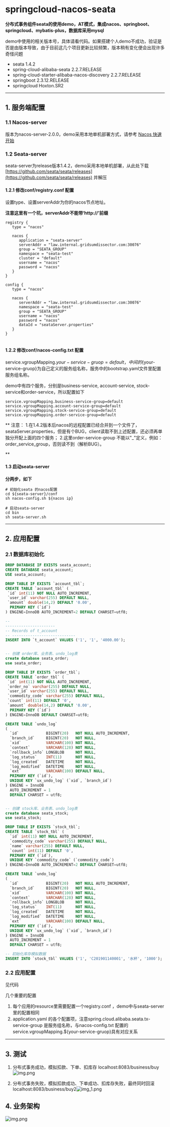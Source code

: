 # springcloud-nacos-seata

**分布式事务组件seata的使用demo，AT模式，集成nacos、springboot、springcloud、mybatis-plus，数据库采用mysql**

demo中使用的相关版本号，具体请看代码。如果搭建个人demo不成功，验证是否是由版本导致，由于目前这几个项目更新比较频繁，版本稍有变化便会出现许多奇怪问题

* seata 1.4.2
* spring-cloud-alibaba-seata 2.2.7.RELEASE
* spring-cloud-starter-alibaba-nacos-discovery 2.2.7.RELEASE
* springboot 2.3.12.RELEASE
* springcloud Hoxton.SR2

----------

## 1. 服务端配置

### 1.1 Nacos-server

版本为nacos-server-2.0.0，demo采用本地单机部署方式，请参考 [Nacos 快速开始](https://nacos.io/zh-cn/docs/quick-start.html)

### 1.2 Seata-server

seata-server为release版本1.4.2，demo采用本地单机部署，从此处下载 [https://github.com/seata/seata/releases](https://github.com/seata/seata/releases)
并解压

#### 1.2.1 修改conf/registry.conf 配置

设置type、设置serverAddr为你的nacos节点地址。

**注意这里有一个坑，serverAddr不能带‘http://’前缀**

~~~properties
registry {
   type = "nacos"
   
   nacos {
      application = "seata-server"
      serverAddr = "law.internal.gridsumdissector.com:30076"
      group = "SEATA_GROUP"
      namespace = "seata-test"
      cluster = "default"
      username = "nacos"
      password = "nacos"
   }
}

config {
   type = "nacos"
   
   nacos {
      serverAddr = "law.internal.gridsumdissector.com:30076"
      namespace = "seata-test"
      group = "SEATA_GROUP"
      username = "nacos"
      password = "nacos"
      dataId = "seataServer.properties"
   }
}


~~~

#### 1.2.2 修改conf/nacos-config.txt 配置

service.vgroupMapping.${your-service-gruop}=default，中间的${your-service-gruop}为自己定义的服务组名称，服务中的bootstrap.yaml文件里配置服务组名称。

demo中有四个服务，分别是business-service, account-service, stock-service和order-service，所以配置如下

~~~properties
service.vgroupMapping.business-service-group=default
service.vgroupMapping.account-service-group=default
service.vgroupMapping.stock-service-group=default
service.vgroupMapping.order-service-group=default
~~~

** 注意：
1.在1.4.2版本后nacos的远程配置已经合并到一个文件了，seataServer.properties，但是有个BUG，client读取不到上述配置，还必须再单独分开配上面的四个服务；
2.这里order-service-group 不能以"_"定义，例如：order_service_group，否则读不到（解析BUG）。 

**

#### 1.3 启动seata-server

**分两步，如下**

~~~shell
# 初始化seata 的nacos配置
cd ${seata-server}/conf
sh nacos-config.sh ${nacos ip}

# 启动seata-server
cd bin
sh seata-server.sh
~~~

----------

## 2. 应用配置

### 2.1 数据库初始化

~~~SQL
DROP DATABASE IF EXISTS seata_account;
CREATE DATABASE seata_account;
USE seata_account;

DROP TABLE IF EXISTS `account_tbl`;
CREATE TABLE `account_tbl` (
 `id` int(11) NOT NULL AUTO_INCREMENT,
 `user_id` varchar(255) DEFAULT NULL,
 `amount` double(14,2) DEFAULT '0.00',
  PRIMARY KEY (`id`)
) ENGINE=InnoDB AUTO_INCREMENT=2 DEFAULT CHARSET=utf8;

-- 
----------------------
-- Records of t_account
-- ----------------------------
INSERT INTO `t_account` VALUES ('1', '1', '4000.00');


-- 创建 order库、业务表、undo_log表
create database seata_order;
use seata_order;

DROP TABLE IF EXISTS `order_tbl`;
CREATE TABLE `order_tbl` (
 `id` int(11) NOT NULL AUTO_INCREMENT,
 `order_no` varchar(255) DEFAULT NULL,
 `user_id` varchar(255) DEFAULT NULL,
 `commodity_code` varchar(255) DEFAULT NULL,
 `count` int(11) DEFAULT '0',
 `amount` double(14,2) DEFAULT '0.00',
  PRIMARY KEY (`id`)
) ENGINE=InnoDB DEFAULT CHARSET=utf8;

CREATE TABLE `undo_log`
(
  `id`            BIGINT(20)   NOT NULL AUTO_INCREMENT,
  `branch_id`     BIGINT(20)   NOT NULL,
  `xid`           VARCHAR(100) NOT NULL,
  `context`       VARCHAR(128) NOT NULL,
  `rollback_info` LONGBLOB     NOT NULL,
  `log_status`    INT(11)      NOT NULL,
  `log_created`   DATETIME     NOT NULL,
  `log_modified`  DATETIME     NOT NULL,
  `ext`           VARCHAR(100) DEFAULT NULL,
  PRIMARY KEY (`id`),
  UNIQUE KEY `ux_undo_log` (`xid`, `branch_id`)
) ENGINE = InnoDB
  AUTO_INCREMENT = 1
  DEFAULT CHARSET = utf8;


-- 创建 stock库、业务表、undo_log表
create database seata_stock;
use seata_stock;

DROP TABLE IF EXISTS `stock_tbl`;
CREATE TABLE `stock_tbl` (
  `id` int(11) NOT NULL AUTO_INCREMENT,
  `commodity_code` varchar(255) DEFAULT NULL,
  `name` varchar(255) DEFAULT NULL,
  `count` int(11) DEFAULT '0',
  PRIMARY KEY (`id`),
  UNIQUE KEY `commodity_code` (`commodity_code`)
) ENGINE=InnoDB AUTO_INCREMENT=2 DEFAULT CHARSET=utf8;

CREATE TABLE `undo_log`
(
  `id`            BIGINT(20)   NOT NULL AUTO_INCREMENT,
  `branch_id`     BIGINT(20)   NOT NULL,
  `xid`           VARCHAR(100) NOT NULL,
  `context`       VARCHAR(128) NOT NULL,
  `rollback_info` LONGBLOB     NOT NULL,
  `log_status`    INT(11)      NOT NULL,
  `log_created`   DATETIME     NOT NULL,
  `log_modified`  DATETIME     NOT NULL,
  `ext`           VARCHAR(100) DEFAULT NULL,
  PRIMARY KEY (`id`),
  UNIQUE KEY `ux_undo_log` (`xid`, `branch_id`)
) ENGINE = InnoDB
  AUTO_INCREMENT = 1
  DEFAULT CHARSET = utf8;

-- 初始化库存模拟数据
INSERT INTO `stock_tbl` VALUES ('1', 'C201901140001', '水杯', '1000');
~~~

### 2.2 应用配置

见代码

几个重要的配置

1. 每个应用的resource里需要配置一个registry.conf ，demo中与seata-server里的配置相同
2. application.yaml 的各个配置项，注意spring.cloud.alibaba.seata.tx-service-group 是服务组名称，与nacos-config.txt
   配置的service.vgroupMapping.${your-service-gruop}具有对应关系

----------

## 3. 测试

1. 分布式事务成功，模拟扣款、下单、扣库存
   localhost:8083/business/buy![img.png](assets/commit.png)

2. 分布式事务失败，模拟扣款成功、下单成功、扣库存失败，最终同时回滚
   localhost:8083/business/buy2![img_1.png](assets/rollback.png)


## 4. 业务架构
![img.png](assets/business_architecture.png)

   





